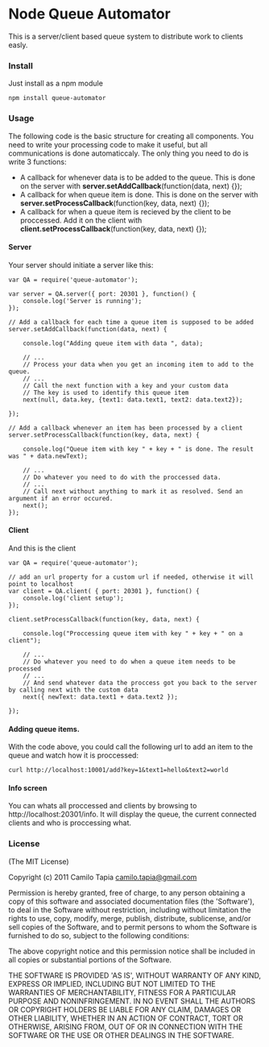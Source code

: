 Node Queue Automator
====================
This is a server/client based queue system to distribute work to clients easly.

### Install
Just install as a npm module

    npm install queue-automator

### Usage

The following code is the basic structure for creating all components. You need to write your processing code to make it useful, but all communications is done automaticcaly. The only thing you need to do is write 3 functions:

 - A callback for whenever data is to be added to the queue. This is done on the server with **server.setAddCallback**(function(data, next) {});
 - A callback for when queue item is done. This is done on the server with **server.setProcessCallback**(function(key, data, next) {});
 - A callback for when a queue item is recieved by the client to be proccessed. Add it on the client with **client.setProcessCallback**(function(key, data, next) {});

#### Server

Your server should initiate a server like this:

    var QA = require('queue-automator');

    var server = QA.server({ port: 20301 }, function() {
        console.log('Server is running');
    });

    // Add a callback for each time a queue item is supposed to be added
    server.setAddCallback(function(data, next) {
  
        console.log("Adding queue item with data ", data);

        // ... 
        // Process your data when you get an incoming item to add to the queue.
        // ...
        // Call the next function with a key and your custom data
        // The key is used to identify this queue item
        next(null, data.key, {text1: data.text1, text2: data.text2});
        
    });

    // Add a callback whenever an item has been processed by a client
    server.setProcessCallback(function(key, data, next) {

        console.log("Queue item with key " + key + " is done. The result was " + data.newText);

        // ...
        // Do whatever you need to do with the proccessed data. 
        // ...
        // Call next without anything to mark it as resolved. Send an argument if an error occured.
        next();
    });

#### Client
And this is the client

    var QA = require('queue-automator');

    // add an url property for a custom url if needed, otherwise it will point to localhost
    var client = QA.client( { port: 20301 }, function() {
        console.log('client setup');
    });

    client.setProcessCallback(function(key, data, next) {

        console.log("Proccessing queue item with key " + key + " on a client");

        // ...
        // Do whatever you need to do when a queue item needs to be processed
        // ...
        // And send whatever data the proccess got you back to the server by calling next with the custom data
        next({ newText: data.text1 + data.text2 });
        
    });

#### Adding queue items. 
With the code above, you could call the following url to add an item to the queue and watch how it is proccessed:

    curl http://localhost:10001/add?key=1&text1=hello&text2=world

#### Info screen
You can whats all proccessed and clients by browsing to http://localhost:20301/info. It will display the queue, the current connected clients and who is proccessing what.

### License
(The MIT License)

Copyright (c) 2011 Camilo Tapia <camilo.tapia@gmail.com>

Permission is hereby granted, free of charge, to any person obtaining a copy of this software and associated documentation files (the 'Software'), to deal in the Software without restriction, including without limitation the rights to use, copy, modify, merge, publish, distribute, sublicense, and/or sell copies of the Software, and to permit persons to whom the Software is furnished to do so, subject to the following conditions:

The above copyright notice and this permission notice shall be included in all copies or substantial portions of the Software.

THE SOFTWARE IS PROVIDED 'AS IS', WITHOUT WARRANTY OF ANY KIND, EXPRESS OR IMPLIED, INCLUDING BUT NOT LIMITED TO THE WARRANTIES OF MERCHANTABILITY, FITNESS FOR A PARTICULAR PURPOSE AND NONINFRINGEMENT. IN NO EVENT SHALL THE AUTHORS OR COPYRIGHT HOLDERS BE LIABLE FOR ANY CLAIM, DAMAGES OR OTHER LIABILITY, WHETHER IN AN ACTION OF CONTRACT, TORT OR OTHERWISE, ARISING FROM, OUT OF OR IN CONNECTION WITH THE SOFTWARE OR THE USE OR OTHER DEALINGS IN THE SOFTWARE.
